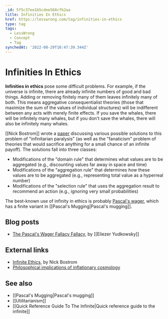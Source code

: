```yaml
---
_id: 5f5c37ee1b5cdee568cfb2aa
title: Infinities In Ethics
href: https://lesswrong.com/tag/infinities-in-ethics
type: tag
tags:
  - LessWrong
  - Concept
  - Tag
synchedAt: '2022-08-29T10:47:39.344Z'
---
```

# Infinities In Ethics

**Infinities in ethics** pose some difficult problems. For example, if the universe is infinite, there are already infinite numbers of good and bad things. Adding or removing finitely many of them leaves infinitely many of both. This means aggregative consequentialist theories (those that maximize the sum of the values of individual structures) will be indifferent between any acts with merely finite effects. If you save the whales, there will be infinitely many whales, but if you don't save the whales, there will also be infinitely many whales.

[[Nick Bostrom]] wrote a [paper](http://www.nickbostrom.com/ethics/infinite.pdf) discussing various possible solutions to this problem of "infinitarian paralysis" (as well as the "fanaticism" problem of theories that would sacrifice anything for a small chance of an infinite payoff). The solutions fall into three classes:

*   Modifications of the "domain rule" that determines what values are to be aggregated (e.g., discounting values far away in space and time)
*   Modifications of the "aggregation rule" that determines *how* these values are to be aggregated (e.g., representing total value as a hyperreal number)
*   Modifications of the "selection rule" that uses the aggregation result to recommend an action (e.g., ignoring very small probabilities)

The best-known use of infinity in ethics is probably [Pascal's wager](http://en.wikipedia.org/wiki/Pascal's_Wager), which has a finite variant in [[Pascal's Mugging|Pascal's mugging]].

Blog posts
----------

*   [The Pascal's Wager Fallacy Fallacy](http://lesswrong.com/lw/z0/the_pascals_wager_fallacy_fallacy/), by [[Eliezer Yudkowsky]]

External links
--------------

*   [Infinite Ethics](http://www.nickbostrom.com/ethics/infinite.pdf), by Nick Bostrom
*   [Philosophical implications of inflationary cosmology](http://philsci-archive.pitt.edu/1341/)

See also
--------

*   [[Pascal's Mugging|Pascal's mugging]]
*   [[Utilitarianism]]
*   [[Quick Reference Guide To The Infinite|Quick reference guide to the infinite]]